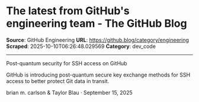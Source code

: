 # The latest from GitHub's engineering team - The GitHub Blog

**Source**: GitHub Engineering
**URL**: https://github.blog/category/engineering
**Scraped**: 2025-10-10T06:26:48.029569
**Category**: dev_code

---

Post-quantum security for SSH access on GitHub

GitHub is introducing post-quantum secure key exchange methods for SSH access to better protect Git data in transit.

brian m. carlson & Taylor Blau · September 15, 2025
